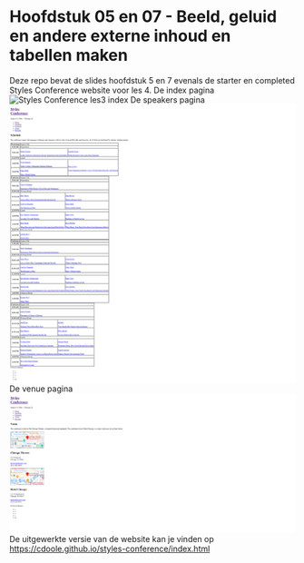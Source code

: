 Hoofdstuk 05 en 07 - Beeld, geluid en andere externe inhoud en tabellen maken
=============================================================================
Deze repo bevat de slides hoofdstuk 5 en 7 evenals de starter en completed Styles Conference website voor les 4.
De index pagina
![Styles Conference les3 index](https://github.com/Web-Development-I/04THAfbeeldingenTabellen/blob/master/images/index.png)
De speakers pagina
![Styles Conference les3 speakers](https://github.com/Web-Development-I/04THAfbeeldingenTabellen/blob/master/images/speakers.png)
De venue pagina
![Styles Conference les3 venue](https://github.com/Web-Development-I/04THAfbeeldingenTabellen/blob/master/images/venue.png)
De uitgewerkte versie van de website kan je vinden op https://cdoole.github.io/styles-conference/index.html
